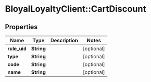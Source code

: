 # BloyalLoyaltyClient::CartDiscount

## Properties
Name | Type | Description | Notes
------------ | ------------- | ------------- | -------------
**rule_uid** | **String** |  | [optional] 
**type** | **String** |  | [optional] 
**code** | **String** |  | [optional] 
**name** | **String** |  | [optional] 

